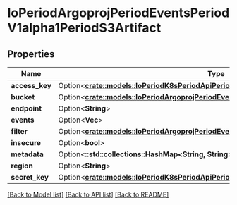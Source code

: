 # IoPeriodArgoprojPeriodEventsPeriodV1alpha1PeriodS3Artifact

## Properties

Name | Type | Description | Notes
------------ | ------------- | ------------- | -------------
**access_key** | Option<[**crate::models::IoPeriodK8sPeriodApiPeriodCorePeriodV1PeriodSecretKeySelector**](io.k8s.api.core.v1.SecretKeySelector.md)> |  | [optional]
**bucket** | Option<[**crate::models::IoPeriodArgoprojPeriodEventsPeriodV1alpha1PeriodS3Bucket**](io.argoproj.events.v1alpha1.S3Bucket.md)> |  | [optional]
**endpoint** | Option<**String**> |  | [optional]
**events** | Option<**Vec<String>**> |  | [optional]
**filter** | Option<[**crate::models::IoPeriodArgoprojPeriodEventsPeriodV1alpha1PeriodS3Filter**](io.argoproj.events.v1alpha1.S3Filter.md)> |  | [optional]
**insecure** | Option<**bool**> |  | [optional]
**metadata** | Option<**::std::collections::HashMap<String, String>**> |  | [optional]
**region** | Option<**String**> |  | [optional]
**secret_key** | Option<[**crate::models::IoPeriodK8sPeriodApiPeriodCorePeriodV1PeriodSecretKeySelector**](io.k8s.api.core.v1.SecretKeySelector.md)> |  | [optional]

[[Back to Model list]](../README.md#documentation-for-models) [[Back to API list]](../README.md#documentation-for-api-endpoints) [[Back to README]](../README.md)


